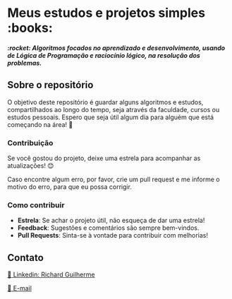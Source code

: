 
<div>
  <h1 style={border: "none"}>Meus estudos e projetos simples :books:</h1>
  <h5>:rocket: Algoritmos focados no aprendizado e desenvolvimento, usando de Lógica de Programação e raciocínio lógico, na resolução dos problemas.</h5> 
</div>

## Sobre o repositório

O objetivo deste repositório é guardar alguns algoritmos e estudos, compartilhados ao longo do tempo, seja através da faculdade, cursos ou estudos pessoais. Espero que seja útil algum dia para alguém que está começando na área! :book:

### Contribuição

Se você gostou do projeto, deixe uma estrela para acompanhar as atualizações! 😊

Caso encontre algum erro, por favor, crie um pull request e me informe o motivo do erro, para que eu possa corrigir.

### Como contribuir

* **Estrela**: Se achar o projeto útil, não esqueça de dar uma estrela!
* **Feedback**: Sugestões e comentários são sempre bem-vindos.
* **Pull Requests**: Sinta-se à vontade para contribuir com melhorias!
  

## Contato
[:link: Linkedin: Richard Guilherme](https://www.linkedin.com/in/richard-guilherme-396886228)

[:e-mail: E-mail](richard.guilhermeAS@hotmail.com )

